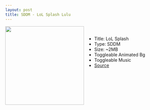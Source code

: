 ```yaml
---
layout: post
title: SDDM - LoL Splash Lulu
---
```

<img class="preview_image" height="250px" style="padding-right: 30px;" align="left" src="https://raw.githubusercontent.com/jurassicplayer/Weeb-Themes/master/weeb-sddm-themes/lolsplash/screenshot.jpg" />

<br>

- Title: LoL Splash
- Type: SDDM
- Size: ~2MB
- Toggleable Animated Bg
- Toggleable Music
- [Source](https://github.com/jurassicplayer/Weeb-Themes/tree/master/weeb-sddm-themes/lolsplash)
